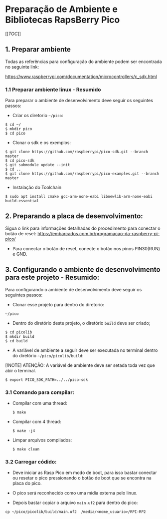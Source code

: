 # Preparação de Ambiente e Bibliotecas RapsBerry Pico

[[_TOC_]]


## 1. Preparar ambiente 

Todas as referências para configuração do ambiente podem ser encontrada no seguinte link:

https://www.raspberrypi.com/documentation/microcontrollers/c_sdk.html

### 1.1 Preparar ambiente linux - Resumido


Para preparar o ambiente de desenvolvimento deve seguir os seguintes passos:

- Criar os diretorio `~/pico`:

```
$ cd ~/
$ mkdir pico
$ cd pico
```

- Clonar o sdk e os exemplos:

```
$ git clone https://github.com/raspberrypi/pico-sdk.git --branch master
$ cd pico-sdk
$ git submodule update --init
$ cd ..
$ git clone https://github.com/raspberrypi/pico-examples.git --branch master
```

- Instalação do Toolchain

```
$ sudo apt install cmake gcc-arm-none-eabi libnewlib-arm-none-eabi build-essential 
```
## 2. Preparando a placa de desenvolvimento:

Sigua o link para informações detalhadas do procedimento para conectar o botão de reset:
https://embarcados.com.br/programacao-da-raspberry-pi-pico/

- Para conectar o botão de reset, conecte o botão nos pinos PIN30(RUN) e GND.

## 3. Configurando o ambiente de desenvolvimento para este projeto - Resumido:

Para configurando o ambiente de desenvolvimento deve seguir os seguintes passos:

- Clonar esse projeto para dentro do diretorio: 

```
~/pico
```

- Dentro do diretório deste projeto, o diretório  `build` deve ser criado;

```
$ cd picolib
$ mkdir build
$ cd build
```

- A variável de ambiente a seguir deve ser executada no terminal dentro do diretório `~/pico/picolib/build`:

[!NOTE] ATENÇÃO: A variável de ambiente deve ser setada toda vez que abir o terminal.

```
$ export PICO_SDK_PATH=../../pico-sdk
```

### 3.1 Comando para compilar:
- Compilar com uma thread: 
    ```
    $ make
    ```
    
- Compilar com 4 thread: 
    ```
    $ make -j4
    ```    

- Limpar arquivos compilados:
    ```
    $ make clean
    ```

### 3.2 Carregar códido:

- Deve iniciar as Rasp Pico em modo de boot, para isso bastar conectar ou resetar o pico pressionando o botão de boot que se encontra na placa do pico. 

- O pico será reconhecido como uma mídia externa pelo linux.

-  Depois bastar copiar o arquivo `main.uf2` para dentro do pico:

```
cp ~/pico/picolib/build/main.uf2  /media/<nome_usuario>/RPI-RP2
```
